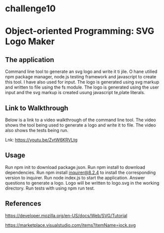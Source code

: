# challenge10
# Object-oriented Programming: SVG Logo Maker

## The application

Command line tool to generate an svg logo and write it ti jile. O hane utilied npm package manager, node.js testing framework and javascript to create this tool. I have also used for input. The logo is generated using svg markup and written to file using the fs module. The logo is generated using the user input and the svg markup is created usung javascript te,plate literals.

## Link to Walkthrough

Below is a link to a video walkthrough of the command line tool. The video shows the tool being used to generate a logo and write it to file. The video also shows the tests being run.

Lnk: https://youtu.be/ZvtW6KRVLtg

## Usage

Run npm init to download package.json.
Run npm install to download dependencies.
Run npm install inquirer@8.2.4 to install the corresponding version to inquirer.
Run node index.js to start the application.
  Answer questions to generate a logo.
  Logo will be written to logo.svg in the working directory.
Run tests with using npm run test.

## References

https://developer.mozilla.org/en-US/docs/Web/SVG/Tutorial

https://marketplace.visualstudio.com/items?itemName=jock.svg

